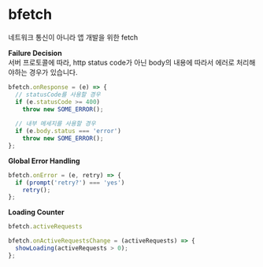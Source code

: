 # bfetch

네트워크 통신이 아니라 앱 개발을 위한 fetch

__Failure Decision__<br/>
서버 프로토콜에 따라, http status code가 아닌 body의 내용에 따라서 에러로 처리해야하는 경우가 있습니다.<br/>
```jsx
bfetch.onResponse = (e) => {
  // statusCode를 사용할 경우
  if (e.statusCode >= 400)
    throw new SOME_ERROR();
    
  // 내부 메세지를 사용할 경우
  if (e.body.status === 'error')
    throw new SOME_ERROR();
};
```

__Global Error Handling__
```jsx
bfetch.onError = (e, retry) => {
  if (prompt('retry?') === 'yes')
    retry();
};
```

__Loading Counter__
```jsx
bfetch.activeRequests
```
```jsx
bfetch.onActiveRequestsChange = (activeRequests) => {
  showLoading(activeRequests > 0);
};
```
